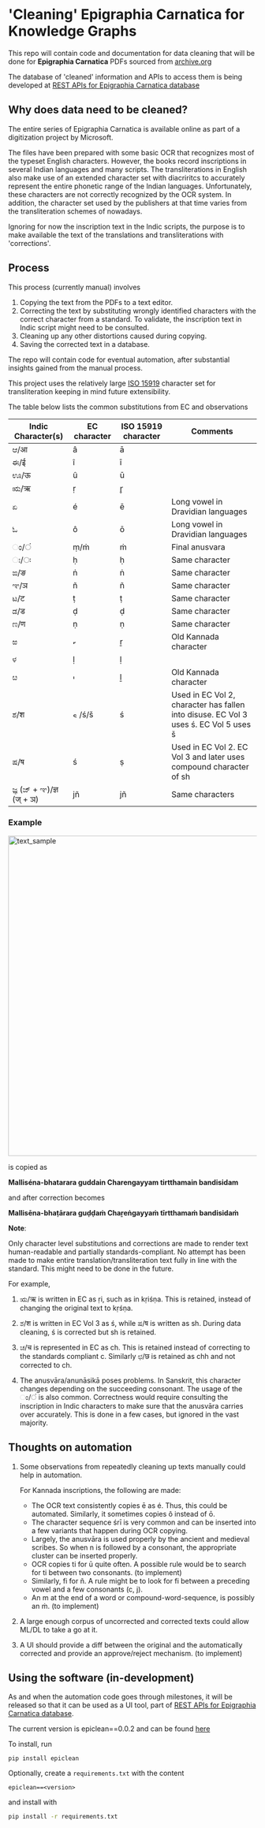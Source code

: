 # 'Cleaning' Epigraphia Carnatica for Knowledge Graphs

This repo will contain code and documentation for data cleaning that will be done for **Epigraphia Carnatica** PDFs sourced from [archive.org](https://archive.org/search.php?query=epigraphia%20carnatica)  

The database of 'cleaned' information and APIs to access them is being developed at [REST APIs for Epigraphia Carnatica database](https://github.com/ShreyasKolpe/epigraphia-rest-apis)

## Why does data need to be cleaned?
  

The entire series of Epigraphia Carnatica is available online as part of a digitization project by Microsoft.  
  
The files have been prepared with some basic OCR that recognizes most of the typeset English characters. However, the books record inscriptions in several Indian languages and many scripts. The transliterations in English also make use of an extended character set with diacriritcs to accurately represent the entire phonetic range of the Indian languages. Unfortunately, these characters are not correctly recognized by the OCR system. In addition, the character set used by the publishers at that time varies from the transliteration schemes of nowadays.  
  
Ignoring for now the inscription text in the Indic scripts, the purpose is to make available the text of the translations and transliterations with 'corrections'.  
  
## Process
  

This process (currently manual) involves
1. Copying the text from the PDFs to a text editor.
2. Correcting the text by substituting wrongly identified characters with the correct character from a standard. To validate, the inscription text in Indic script might need to be consulted.
3. Cleaning up any other distortions caused during copying.
4. Saving the corrected text in a database.  

The repo will contain code for eventual automation, after substantial insights gained from the manual process.  

This project uses the relatively large [ISO 15919](https://en.wikipedia.org/wiki/ISO_15919) character set for transliteration keeping in mind future extensibility.  

The table below lists the common substitutions from EC and observations  
  

| Indic Character(s) | EC character  | ISO 15919 character | Comments |
|--------------------|---------------|--------------------|----------|
| ಆ/आ               | â             | ā                  |          |
| ಈ/ई               | î             | ī                  |          |
| 󠁲ಊ/ऊ              | û             | ū                  |          |
| ಋ/ऋ               | ṛ             | r̥                   | |
| ಏ                  | é             | ē                  | Long vowel in Dravidian languages|
| ಓ                  | ô             | ō                  | Long vowel in Dravidian languages|
|  ಂ/ं              | ṃ/ṁ             | ṁ                  | Final anusvara|
|  ಃ/ः              | ḥ             | ḥ                  | Same character|
| ಙ/ङ                | ṅ             | ṅ                  | Same character|
| ಞ/ञ               | ñ             | ñ                  | Same character|
| ಟ/ट                | ṭ             | ṭ                  | Same character|
| ಡ/ड                | ḍ             | ḍ                  | Same character|
| ಣ/ण                | ṇ             | ṇ                  | Same character|
| ಱ                  | <img width="11" alt="r_with_two_dots" src="https://user-images.githubusercontent.com/13967444/163586068-5ae9a75f-cac6-4011-a085-bfc3a284d005.png">| ṟ | Old Kannada character|
| ಳ                  | ḷ             | ḷ                  |          |
| ೞ                  | <img width="9" alt="l_with_two_dots" src="https://user-images.githubusercontent.com/13967444/163586110-fa6cebaa-6a75-4905-8d31-b9c61c772116.png">| ḻ  | Old Kannada character|
| ಶ/श                  | <img width="13" alt="s_with_left_acute" src="https://user-images.githubusercontent.com/13967444/163586201-4632fac8-8c1d-452a-8105-75b96a14554d.png">/ś/š| ś | Used in EC Vol 2, character has fallen into disuse. EC Vol 3 uses ś. EC Vol 5 uses š|
| ಷ/ष                  | ś             | ṣ                  | Used in EC Vol 2. EC Vol 3 and later uses compound character of sh |
| ಜ್ಞ (ಜ್ + ಞ)/ज्ञ (ज् + ञ)| jñ            |jñ                  | Same characters|


### Example

<img width="650" alt="text_sample" src="https://user-images.githubusercontent.com/13967444/163585979-8b65ab14-748d-4dc0-93f6-df5a25f2c284.png">

is copied as  

**Malliséna-bhatarara guddain Charengayyam tirtthamain bandisidam**  

and after correction becomes

**Mallisēna-bhaṭārara guḍḍaṁ Chaṟeṅgayyaṁ tīrtthamaṁ bandisidaṁ**  


**Note**:  

Only character level substitutions and corrections are made to render text human-readable and partially standards-compliant. No attempt has been made to make entire translation/transliteration text fully in line with the standard. This might need to be done in the future.  

For example, 
1. ಋ/ऋ is written in EC as ṛi, such as in kṛiśṇa. This is retained, instead of changing the original text to kṛśṇa.

2. ಶ/श is written in EC Vol 3 as ś, while ಷ/ष is written as sh. During data cleaning, ś is corrected but sh is retained.

3. ಚ/च is represented in EC as ch. This is retained instead of correcting to the standards compliant c. Similarly ಛ/छ is retained as chh and not corrected to ch.

3. The anusvāra/anunāsikā poses problems. In Sanskrit, this character changes depending on the succeeding consonant. The usage of the ಂ/ं is also common. Correctness would require consulting the inscription in Indic characters to make sure that the anusvāra carries over accurately. This is done in a few cases, but ignored in the vast majority.

## Thoughts on automation

1. Some observations from repeatedly cleaning up texts manually could help in automation. 

    For Kannada inscriptions, the following are made:
    * The OCR text consistently copies ē as é. Thus, this could be automated. Similarly, it sometimes copies ô instead of ō.
    * The character sequence śrī is very common and can be inserted into a few variants that happen during OCR copying.
    * Largely, the anusvāra is used properly by the ancient and medieval scribes. So when n is followed by a consonant, the appropriate cluster can be inserted properly.
    * OCR copies ti for ū quite often. A possible rule would be to search for ti between two consonants. (to implement)
    * Similarly, fi for ñ. A rule might be to look for fi between a preceding vowel and a few consonants (c, j).
    * An m at the end of a word or compound-word-sequence, is possibly an ṁ. (to implement)

2. A large enough corpus of uncorrected and corrected texts could allow ML/DL to take a go at it.

3. A UI should provide a diff between the original and the automatically corrected and provide an approve/reject mechanism. (to implement)

## Using the software (in-development)

As and when the automation code goes through milestones, it will be released so that it can be used as a UI tool, part 
of [REST APIs for Epigraphia Carnatica database](https://github.com/ShreyasKolpe/epigraphia-rest-apis).

The current version is epiclean==0.0.2 and can be found [here](https://pypi.org/project/epiclean/)

To install, run
```
pip install epiclean
```

Optionally, create a `requirements.txt` with the content
```
epiclean==<version>
```

and install with 
```bash
pip install -r requirements.txt
```